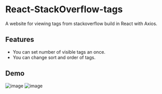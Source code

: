 
# React-StackOverflow-tags

A website for viewing tags from stackoverflow build in React with Axios.



## Features

- You can set number of visible tags an once.
- You can change sort and order of tags.


## Demo

![image](https://github.com/pokion/React-StackOverflow-tags/assets/22731382/78444590-9836-4f3d-b603-29ef57b1f2e9)
![image](https://github.com/pokion/React-StackOverflow-tags/assets/22731382/0eebdd69-3187-4cf9-88fc-2ce2e8531add)
